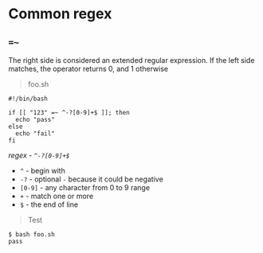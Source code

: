 # Common regex

## `=~`

The right side is considered an extended regular expression.
If the left side matches, the operator returns 0, and 1 otherwise

> foo.sh

```
#!/bin/bash

if [[ "123" =~ ^-?[0-9]+$ ]]; then
  echo "pass"
else
  echo "fail"
fi
```

*regex - `^-?[0-9]+$`*

- `^` - begin with
- `-?` - optional `-` because it could be negative
- `[0-9]` - any character from 0 to 9 range
- `+` - match one or more
- `$` - the end of line

> Test

```
$ bash foo.sh 
pass

```
